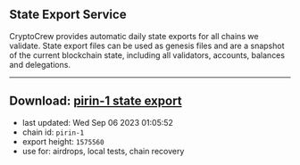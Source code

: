 ## State Export Service
CryptoCrew provides automatic daily state exports for all chains we validate. State export files can be used as genesis files and are a snapshot of the current blockchain state, including all validators, accounts, balances and delegations.

---
**Download: [pirin-1 state export](https://dl.ccvalidators.com/SERVICE/nolus/pirin-1_export_1575560.json)**
---

- last updated: Wed Sep 06 2023 01:05:52
- chain id: `pirin-1`
- export height: `1575560`
- use for: airdrops, local tests, chain recovery
